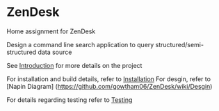 # ZenDesk
Home assignment for ZenDesk

Design a command line search application to query structured/semi-structured data source

See [Introduction](https://github.com/gowtham06/ZenDesk/wiki/Introduction) for more details on the project

For installation and build details, refer to [Installation](https://github.com/gowtham06/ZenDesk/wiki/Installation)
For desgin, refer to [Napin Diagram] (https://github.com/gowtham06/ZenDesk/wiki/Desgin)

For details regarding testing refer to [Testing](https://github.com/gowtham06/ZenDesk/wiki/Testing)
